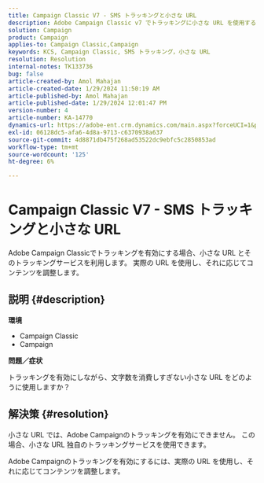 ```yaml
---
title: Campaign Classic V7 - SMS トラッキングと小さな URL
description: Adobe Campaign Classic v7 でトラッキングに小さな URL を使用する方法を説明します。
solution: Campaign
product: Campaign
applies-to: Campaign Classic,Campaign
keywords: KCS, Campaign Classic, SMS トラッキング，小さな URL
resolution: Resolution
internal-notes: TK133736
bug: false
article-created-by: Amol Mahajan
article-created-date: 1/29/2024 11:50:19 AM
article-published-by: Amol Mahajan
article-published-date: 1/29/2024 12:01:47 PM
version-number: 4
article-number: KA-14770
dynamics-url: https://adobe-ent.crm.dynamics.com/main.aspx?forceUCI=1&pagetype=entityrecord&etn=knowledgearticle&id=6851d290-9cbe-ee11-9079-6045bd0061cb
exl-id: 06128dc5-afa6-4d8a-9713-c6370938a637
source-git-commit: 4d8871db475f268ad53522dc9ebfc5c2850853ad
workflow-type: tm+mt
source-wordcount: '125'
ht-degree: 6%

---
```


# Campaign Classic V7 - SMS トラッキングと小さな URL


Adobe Campaign Classicでトラッキングを有効にする場合、小さな URL とそのトラッキングサービスを利用します。 実際の URL を使用し、それに応じてコンテンツを調整します。

## 説明 {#description}


<b>環境</b>

- Campaign Classic
- Campaign




<b>問題／症状</b>

トラッキングを有効にしながら、文字数を消費しすぎない小さな URL をどのように使用しますか？


## 解決策 {#resolution}


小さな URL では、Adobe Campaignのトラッキングを有効にできません。 この場合、小さな URL 独自のトラッキングサービスを使用できます。

Adobe Campaignのトラッキングを有効にするには、実際の URL を使用し、それに応じてコンテンツを調整します。
